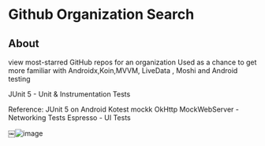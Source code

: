 # Github Organization Search

## About
view most-starred GitHub repos for an organization
Used as a chance to get more familiar with Androidx,Koin,MVVM, LiveData , Moshi and Android testing

JUnit 5 - Unit & Instrumentation Tests

Reference: JUnit 5 on Android
Kotest
mockk
OkHttp MockWebServer - Networking Tests
Espresso - UI Tests

￼![image](https://user-images.githubusercontent.com/33763938/118252473-6f5fb680-b4c6-11eb-9f76-91dfc8aa9813.png)

